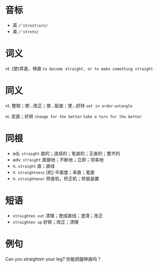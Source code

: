 # 音标

- 英 `/'streɪt(ə)n/`
- 美 `/'stretn/`

# 词义

vt. (使)弄直，伸直
`to become straight, or to make something straight`

# 同义

vt. 整顿；使…改正；使…挺直；使…好转
`set in order` `untangle`

vi. 变直；好转
`change for the better` `take a turn for the better`

# 同根

- adj. `straight` 直的；连续的；笔直的；正直的；整齐的
- adv. `straight` 直接地；不断地；立即；坦率地
- n. `straight` 直；直线
- n. `straightness` [机] 平直度；率直；笔直
- n. `straightener` 矫直机，矫正机；矫直装置

# 短语

- `straighten out` 清理；使成直线；澄清；改正
- `straighten up` 好转；改正；清理

# 例句

Can you straighten your leg?
你能把腿伸直吗？


